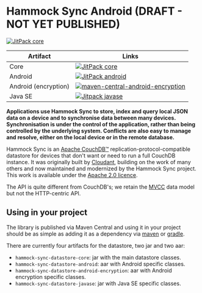 # Hammock Sync Android (DRAFT - NOT YET PUBLISHED)
[![JitPack core](https://jitpack.io/v/hammock-sync/hammock-sync.svg)](https://jitpack.io/#hammock-sync/hammock-sync)

| Artifact | Links |
| ---|--- |
| Core | [![JitPack core](https://img.shields.io/jitpack/v/hammock-sync/hammock-sync?label=Jitpack%20Core)](https://jitpack.io/com/github/hammock-sync/hammock-sync/hammock-sync-datastore-core/0.0.0-SNAPSHOT/) |
| Android | [![JitPack android](https://img.shields.io/jitpack/v/hammock-sync/hammock-sync?label=Jitpack%20Android)](https://jitpack.io/com/github/hammock-sync/hammock-sync/hammock-sync-datastore-android/0.0.0-SNAPSHOT/") |
| Android (encryption) | [![maven-central-android-encryption](https://img.shields.io/jitpack/v/hammock-sync/hammock-sync?label=Jitpack%20Android%20Encryption)](https://jitpack.io/com/github/hammock-sync/hammock-sync/hammock-sync-datastore-android-encryption/0.0.0-SNAPSHOT/") | 
| Java SE | [![Jitpack javase](https://img.shields.io/jitpack/v/hammock-sync/hammock-sync?label=Jitpack%20JavaSE)](https://jitpack.io/com/github/hammock-sync/hammock-sync/hammock-sync-datastore-javase/0.0.0-SNAPSHOT/") |


**Applications use Hammock Sync to store, index and query local JSON data on a
device and to synchronise data between many devices. Synchronisation is under
the control of the application, rather than being controlled by the underlying
system. Conflicts are also easy to manage and resolve, either on the local
device or in the remote database.**

Hammock Sync is an [Apache CouchDB&trade;][acdb]
replication-protocol-compatible datastore for
devices that don't want or need to run a full CouchDB instance. It was originally built
by [Cloudant](https://cloudant.com), building on the work of many others and now maintained and modernized
by the Hammock Sync project. This work is available under the [Apache 2.0 licence][ap2].

[ap2]: https://github.com/cloudant/sync-android/blob/master/LICENSE
[acdb]: http://couchdb.apache.org/

The API is quite different from CouchDB's; we retain the
[MVCC](http://en.wikipedia.org/wiki/Multiversion_concurrency_control) data
model but not the HTTP-centric API.


## Using in your project

The library is published via Maven Central and using it in your project should
be as simple as adding it as a dependency via [maven][maven] or [gradle][gradle].

[maven]: http://maven.apache.org/
[gradle]: http://www.gradle.org/

There are currently four artifacts for the datastore, two jar and two aar:

* `hammock-sync-datastore-core`: jar with the main datastore classes.
* `hammock-sync-datastore-android`: aar with Android specific classes.
* `hammock-sync-datastore-android-encryption`: aar with Android encryption specific classes.
* `hammock-sync-datastore-javase`: jar with Java SE specific classes.
